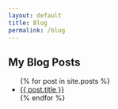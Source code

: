```yaml
---
layout: default
title: Blog
permalink: /blog
---
```



## My Blog Posts

<ul>
    {% for post in site.posts %}
    <li><a href="{{ post.url }}" class="post-preview">{{ post.title }}</a></li>
    {% endfor %}
</ul>
